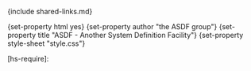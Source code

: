 {include shared-links.md}

{set-property html yes}
{set-property author "the ASDF group"}
{set-property title "ASDF - Another System Definition Facility"}
{set-property style-sheet "style.css"}

  [user-guide]: user-guide.html
  [tutorial]: user-guide.html
  [manual]: manual.html
  [Overview]: overview.html
  [copyright]: copyright.html
  [contributors]: contributors.html
  [sys-guide]: manual.html
  [getting-started]: getting-started.html
  [FAQ]: faq.html

 [asdf-devel]: http://common-lisp.net/cgi-bin/mailman/listinfo/asdf-devel
 [asdf-announce]: http://common-lisp.net/cgi-bin/mailman/listinfo/asdf-announce

 [asdf-home]: http://common-lisp.net/project/asdf/
 [asdf.lisp]: http://common-lisp.net/project/asdf/asdf.lisp
 [tarball]: http://common-lisp.net/project/asdf/asdf.tar.gz
 
 [kmp-large]: http://www.nhplace.com/kent/Papers/Large-Systems.html
 
 [hs-require]: 